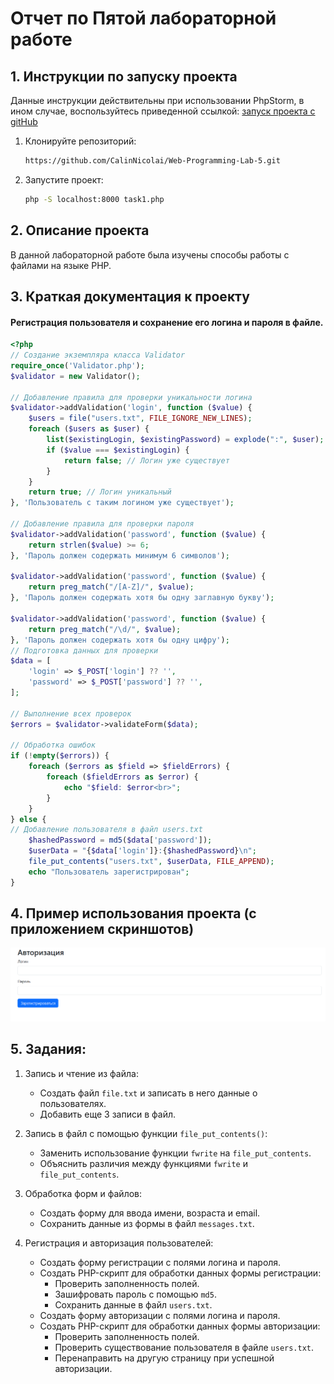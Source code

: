 # Отчет по Пятой лабораторной работе

## 1. Инструкции по запуску проекта

Данные инструкции действительны при использовании PhpStorm, в ином случае, воспользуйтесь приведенной ссылкой:
[запуск проекта с gitHub](https://www.youtube.com/watch?v=6N6JFynR0gM)

1. Клонируйте репозиторий:
   ```bash
   https://github.com/CalinNicolai/Web-Programming-Lab-5.git
2. Запустите проект:
   <!-- Если у вас есть веб-сервер (например, Apache или Nginx), настройте его так, чтобы корневой каталог указывал на
   каталог вашего проекта.  
   Если у вас нет веб-сервера, вы можете использовать встроенный сервер PHP для тестирования: -->
   ```bash 
   php -S localhost:8000 task1.php

## 2. Описание проекта

В данной лабораторной работе была изучены способы работы с файлами на языке PHP.

## 3. Краткая документация к проекту

#### Регистрация пользователя и сохранение его логина и пароля в файле.

```PHP
<?php
// Создание экземпляра класса Validator
require_once('Validator.php');
$validator = new Validator();

// Добавление правила для проверки уникальности логина
$validator->addValidation('login', function ($value) {
    $users = file("users.txt", FILE_IGNORE_NEW_LINES);
    foreach ($users as $user) {
        list($existingLogin, $existingPassword) = explode(":", $user);
        if ($value === $existingLogin) {
            return false; // Логин уже существует
        }
    }
    return true; // Логин уникальный
}, 'Пользователь с таким логином уже существует');

// Добавление правила для проверки пароля
$validator->addValidation('password', function ($value) {
    return strlen($value) >= 6;
}, 'Пароль должен содержать минимум 6 символов');

$validator->addValidation('password', function ($value) {
    return preg_match("/[A-Z]/", $value);
}, 'Пароль должен содержать хотя бы одну заглавную букву');

$validator->addValidation('password', function ($value) {
    return preg_match("/\d/", $value);
}, 'Пароль должен содержать хотя бы одну цифру');
// Подготовка данных для проверки
$data = [
    'login' => $_POST['login'] ?? '',
    'password' => $_POST['password'] ?? '',
];

// Выполнение всех проверок
$errors = $validator->validateForm($data);

// Обработка ошибок
if (!empty($errors)) {
    foreach ($errors as $field => $fieldErrors) {
        foreach ($fieldErrors as $error) {
            echo "$field: $error<br>";
        }
    }
} else {
// Добавление пользователя в файл users.txt
    $hashedPassword = md5($data['password']);
    $userData = "{$data['login']}:{$hashedPassword}\n";
    file_put_contents("users.txt", $userData, FILE_APPEND);
    echo "Пользователь зарегистрирован";
}
```

## 4. Пример использования проекта (с приложением скриншотов)

![Пример работы программы](/Images/1.png)

## 5. Задания:

1.  Запись и чтение из файла:

    -   Создать файл `file.txt` и записать в него данные о пользователях.
    -   Добавить еще 3 записи в файл.
2.  Запись в файл с помощью функции `file_put_contents()`:

    -   Заменить использование функции `fwrite` на `file_put_contents`.
    -   Объяснить различия между функциями `fwrite` и `file_put_contents`.
3.  Обработка форм и файлов:

    -   Создать форму для ввода имени, возраста и email.
    -   Сохранить данные из формы в файл `messages.txt`.
4.  Регистрация и авторизация пользователей:

    -   Создать форму регистрации с полями логина и пароля.
    -   Создать PHP-скрипт для обработки данных формы регистрации:
        -   Проверить заполненность полей.
        -   Зашифровать пароль с помощью `md5`.
        -   Сохранить данные в файл `users.txt`.
    -   Создать форму авторизации с полями логина и пароля.
    -   Создать PHP-скрипт для обработки данных формы авторизации:
        -   Проверить заполненность полей.
        -   Проверить существование пользователя в файле `users.txt`.
        -   Перенаправить на другую страницу при успешной авторизации.